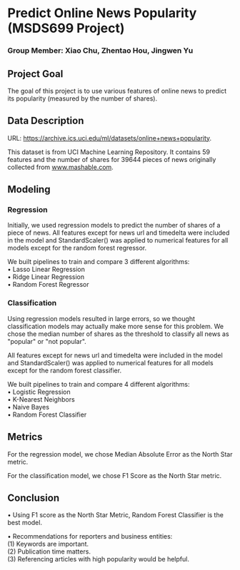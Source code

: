 # Predict Online News Popularity (MSDS699 Project)
### Group Member: Xiao Chu, Zhentao Hou, Jingwen Yu
## Project Goal
The goal of this project is to use various features of online news to predict its popularity (measured by the number of shares).
## Data Description
URL: https://archive.ics.uci.edu/ml/datasets/online+news+popularity.  
  
This dataset is from UCI Machine Learning Repository. It contains 59 features and the number of shares for 39644 pieces of news originally collected from www.mashable.com.
## Modeling
### Regression
Initially, we used regression models to predict the number of shares of a piece of news. All features except for news url and timedelta were included in the model and StandardScaler() was applied to numerical features for all models except for the random forest regressor.  
  
We built pipelines to train and compare 3 different algorithms:  
• Lasso Linear Regression  
• Ridge Linear Regression  
• Random Forest Regressor   
### Classification
Using regression models resulted in large errors, so we thought classification models may actually make more sense for this problem. We chose the median number of shares as the threshold to classify all news as "popular" or "not popular". 
  
All features except for news url and timedelta were included in the model and StandardScaler() was applied to numerical features for all models except for the random forest classifier.  
  
We built pipelines to train and compare 4 different algorithms:  
• Logistic Regression  
• K-Nearest Neighbors  
• Naive Bayes  
• Random Forest Classifier  
## Metrics
For the regression model, we chose Median Absolute Error as the North Star metric.  
  
For the classification model, we chose F1 Score as the North Star metric.
## Conclusion
• Using F1 score as the North Star Metric, Random Forest Classifier is the best model.  
  
• Recommendations for reporters and business entities:  
(1) Keywords are important.  
(2) Publication time matters.   
(3) Referencing articles with high popularity would be helpful.
